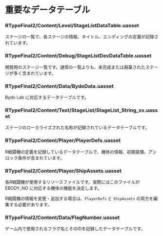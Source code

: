 # 重要なデータテーブル

### RTypeFinal2/Content/Level/StageListDataTable.uasset  
ステージの一覧で、各ステージの情報、タイトル、エンディングの定義が記録されています。

### RTypeFinal2/Content/Debug/StageListDevDataTable.uasset  
開発用のステージ一覧です。通常の一覧よりも、未完成または廃棄されたステージが多く含まれています。

### RTypeFinal2/Content/Data/BydoData.uasset  
Bydo Lab に対応するデータテーブルです。

### RTypeFinal2/Content/Text/StageList/StageList_String_xx.uasset  
ステージのローカライズされた名称が記録されているデータテーブルです。

### RTypeFinal2/Content/Player/PlayerDefs.uasset  
R戦闘機の定義を記録しているデータテーブルで、機体の情報、初期装備、アンロック条件が含まれています。

### RTypeFinal2/Content/Player/ShipAssets.uasset  
各R戦闘機が使用するリソースファイルです。実際にはこのファイルが EBODY_NO に対応する機体の機能を決定します。

R戦闘機の情報を変更・追加する場合は、`PlayerDefs` と `ShipAssets` の両方を編集する必要があります。

### RTypeFinal2/Content/Data/FlagNumber.uasset  
ゲーム内で使用されるフラグ名とそのIDを記録したデータテーブルです。
